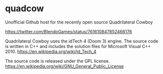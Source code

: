 # quadcow
Unofficial Github host for the recently open source Quadrilateral Cowboy

https://twitter.com/BlendoGames/status/761610847852466176


Quadrilateral Cowboy uses the idTech 4 (Doom 3) engine. The source code is written in C++ and includes the solution files for Microsoft Visual C++ 2010. 
https://en.wikipedia.org/wiki/Id_Tech_4

The source code is released under the GPL license.
https://en.wikipedia.org/wiki/GNU_General_Public_License
